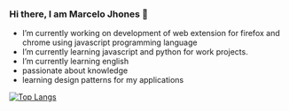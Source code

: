 ### Hi there, I am Marcelo Jhones 👋

<!--
**MarceloJFF/MarceloJFF** is a ✨ _special_ ✨ repository because its `README.md` (this file) appears on your GitHub profile.
-->

- I’m currently working on development of web extension for firefox and chrome using javascript  programming language
- I’m currently learning javascript and python for work projects.
- I’m currently learning english
- passionate about knowledge
- learning  design patterns for my applications

<picture>
<source 
  srcset="https://github-readme-stats.vercel.app/api?username=MarceloJFF&show_icons=true&theme=dark"
  media="(prefers-color-scheme: dark)"
/>
<source
  srcset="https://github-readme-stats.vercel.app/api?username=MarceloJFF&show_icons=true"
  media="(prefers-color-scheme: light), (prefers-color-scheme: no-preference)"
/>
</picture>

[![Top Langs](https://github-readme-stats.vercel.app/api/top-langs/?username=MarceloJFF&hide_progress=true)](https://github.com/anuraghazra/github-readme-stats)
